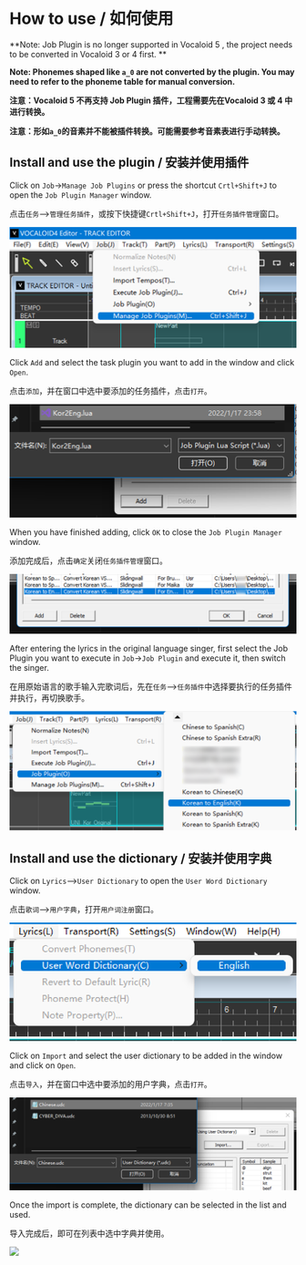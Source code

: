 # How to use / 如何使用

**Note: Job Plugin is no longer supported in Vocaloid 5 , the project needs to be converted in Vocaloid 3 or 4 first. **

**Note: Phonemes shaped like `a_0` are not converted by the plugin. You may need to refer to the phoneme table for manual conversion.**

**注意：Vocaloid 5 不再支持 Job Plugin 插件，工程需要先在Vocaloid 3 或 4 中进行转换。**

**注意：形如`a_0`的音素并不能被插件转换。可能需要参考音素表进行手动转换。**

## Install and use the plugin / 安装并使用插件

Click on `Job`->`Manage Job Plugins` or press the shortcut `Crtl+Shift+J` to open the `Job Plugin Manager` window.

点击`任务`-->`管理任务插件`，或按下快捷键`Crtl+Shift+J`，打开`任务插件管理`窗口。

![](/assets/install1.png)

Click `Add` and select the task plugin you want to add in the window and click `Open`.

点击`添加`，并在窗口中选中要添加的任务插件，点击`打开`。

![](/assets/install2.png)

When you have finished adding, click `OK` to close the `Job Plugin Manager` window.

添加完成后，点击`确定`关闭`任务插件管理`窗口。

![](/assets/install3.png)

After entering the lyrics in the original language singer, first select the Job Plugin you want to execute in `Job`->`Job Plugin` and execute it, then switch the singer.

在用原始语言的歌手输入完歌词后，先在`任务`-->`任务插件`中选择要执行的任务插件并执行，再切换歌手。

![](/assets/install4.png)

## Install and use the dictionary / 安装并使用字典

Click on `Lyrics`-->`User Dictionary` to open the `User Word Dictionary` window.

点击`歌词`-->`用户字典`，打开`用户词注册`窗口。

![](/assets/udc1.png)

Click on `Import` and select the user dictionary to be added in the window and click on `Open`.

点击`导入`，并在窗口中选中要添加的用户字典，点击`打开`。

![](/assets/udc2.png)

Once the import is complete, the dictionary can be selected in the list and used.

导入完成后，即可在列表中选中字典并使用。

![](/assets/udc3.jpg)